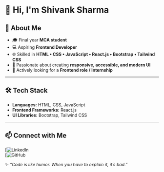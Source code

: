# 👋 Hi, I'm Shivank Sharma  

## 🌟 About Me  
- 🎓 Final year **MCA student**  
- 💻 Aspiring **Frontend Developer**  
- 🌐 Skilled in **HTML • CSS • JavaScript • React.js • Bootstrap • Tailwind CSS**  
- 🎨 Passionate about creating **responsive, accessible, and modern UI**  
- 🚀 Actively looking for a **Frontend role / Internship**  

---

## 🛠️ Tech Stack  
- **Languages:** HTML, CSS, JavaScript  
- **Frontend Frameworks:** React.js  
- **UI Libraries:** Bootstrap, Tailwind CSS  
---

## 📫 Connect with Me  
[![LinkedIn](https://www.linkedin.com/in/shivank-ss324/)  
[![GitHub](https://github.com/techwithshivanksharma)  

✨ *“Code is like humor. When you have to explain it, it’s bad.”*  

